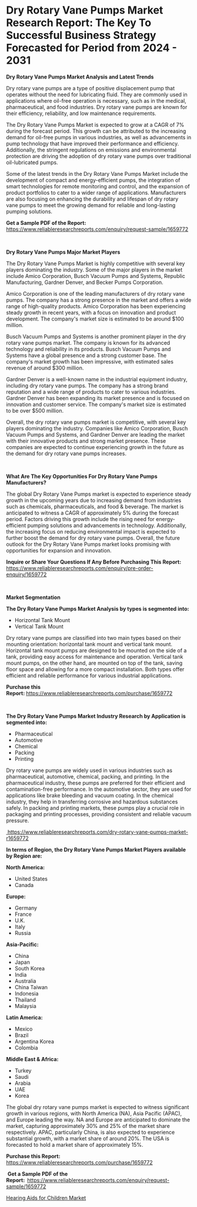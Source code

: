 <p><h1>Dry Rotary Vane Pumps Market Research Report: The Key To Successful Business Strategy Forecasted for Period from 2024 - 2031</h1></p><p><strong>Dry Rotary Vane Pumps Market Analysis and Latest Trends</strong></p>
<p><p>Dry rotary vane pumps are a type of positive displacement pump that operates without the need for lubricating fluid. They are commonly used in applications where oil-free operation is necessary, such as in the medical, pharmaceutical, and food industries. Dry rotary vane pumps are known for their efficiency, reliability, and low maintenance requirements.</p><p>The Dry Rotary Vane Pumps Market is expected to grow at a CAGR of 7% during the forecast period. This growth can be attributed to the increasing demand for oil-free pumps in various industries, as well as advancements in pump technology that have improved their performance and efficiency. Additionally, the stringent regulations on emissions and environmental protection are driving the adoption of dry rotary vane pumps over traditional oil-lubricated pumps.</p><p>Some of the latest trends in the Dry Rotary Vane Pumps Market include the development of compact and energy-efficient pumps, the integration of smart technologies for remote monitoring and control, and the expansion of product portfolios to cater to a wider range of applications. Manufacturers are also focusing on enhancing the durability and lifespan of dry rotary vane pumps to meet the growing demand for reliable and long-lasting pumping solutions.</p></p>
<p><strong>Get a Sample PDF of the Report:&nbsp;</strong> <a href="https://www.reliableresearchreports.com/enquiry/request-sample/1659772">https://www.reliableresearchreports.com/enquiry/request-sample/1659772</a></p>
<p>&nbsp;</p>
<p><strong>Dry Rotary Vane Pumps Major Market Players</strong></p>
<p><p>The Dry Rotary Vane Pumps Market is highly competitive with several key players dominating the industry. Some of the major players in the market include Amico Corporation, Busch Vacuum Pumps and Systems, Republic Manufacturing, Gardner Denver, and Becker Pumps Corporation.</p><p>Amico Corporation is one of the leading manufacturers of dry rotary vane pumps. The company has a strong presence in the market and offers a wide range of high-quality products. Amico Corporation has been experiencing steady growth in recent years, with a focus on innovation and product development. The company's market size is estimated to be around $100 million.</p><p>Busch Vacuum Pumps and Systems is another prominent player in the dry rotary vane pumps market. The company is known for its advanced technology and reliability in its products. Busch Vacuum Pumps and Systems have a global presence and a strong customer base. The company's market growth has been impressive, with estimated sales revenue of around $300 million.</p><p>Gardner Denver is a well-known name in the industrial equipment industry, including dry rotary vane pumps. The company has a strong brand reputation and a wide range of products to cater to various industries. Gardner Denver has been expanding its market presence and is focused on innovation and customer service. The company's market size is estimated to be over $500 million.</p><p>Overall, the dry rotary vane pumps market is competitive, with several key players dominating the industry. Companies like Amico Corporation, Busch Vacuum Pumps and Systems, and Gardner Denver are leading the market with their innovative products and strong market presence. These companies are expected to continue experiencing growth in the future as the demand for dry rotary vane pumps increases.</p></p>
<p>&nbsp;</p>
<p><strong>What Are The Key Opportunities For Dry Rotary Vane Pumps Manufacturers?</strong></p>
<p><p>The global Dry Rotary Vane Pumps market is expected to experience steady growth in the upcoming years due to increasing demand from industries such as chemicals, pharmaceuticals, and food & beverage. The market is anticipated to witness a CAGR of approximately 5% during the forecast period. Factors driving this growth include the rising need for energy-efficient pumping solutions and advancements in technology. Additionally, the increasing focus on reducing environmental impact is expected to further boost the demand for dry rotary vane pumps. Overall, the future outlook for the Dry Rotary Vane Pumps market looks promising with opportunities for expansion and innovation.</p></p>
<p><strong>Inquire or Share Your Questions If Any Before Purchasing This Report:</strong> <a href="https://www.reliableresearchreports.com/enquiry/pre-order-enquiry/1659772">https://www.reliableresearchreports.com/enquiry/pre-order-enquiry/1659772</a></p>
<p>&nbsp;</p>
<p><strong>Market Segmentation</strong></p>
<p><strong>The Dry Rotary Vane Pumps Market Analysis by types is segmented into:</strong></p>
<p><ul><li>Horizontal Tank Mount</li><li>Vertical Tank Mount</li></ul></p>
<p><p>Dry rotary vane pumps are classified into two main types based on their mounting orientation: horizontal tank mount and vertical tank mount. Horizontal tank mount pumps are designed to be mounted on the side of a tank, providing easy access for maintenance and operation. Vertical tank mount pumps, on the other hand, are mounted on top of the tank, saving floor space and allowing for a more compact installation. Both types offer efficient and reliable performance for various industrial applications.</p></p>
<p><strong>Purchase this Report:&nbsp;</strong><a href="https://www.reliableresearchreports.com/purchase/1659772">https://www.reliableresearchreports.com/purchase/1659772</a></p>
<p>&nbsp;</p>
<p><strong>The Dry Rotary Vane Pumps Market Industry Research by Application is segmented into:</strong></p>
<p><ul><li>Pharmaceutical</li><li>Automotive</li><li>Chemical</li><li>Packing</li><li>Printing</li></ul></p>
<p><p>Dry rotary vane pumps are widely used in various industries such as pharmaceutical, automotive, chemical, packing, and printing. In the pharmaceutical industry, these pumps are preferred for their efficient and contamination-free performance. In the automotive sector, they are used for applications like brake bleeding and vacuum coating. In the chemical industry, they help in transferring corrosive and hazardous substances safely. In packing and printing markets, these pumps play a crucial role in packaging and printing processes, providing consistent and reliable vacuum pressure.</p></p>
<p><a href="https://www.reliableresearchreports.com/dry-rotary-vane-pumps-market-r1659772">&nbsp;https://www.reliableresearchreports.com/dry-rotary-vane-pumps-market-r1659772</a></p>
<p><strong>In terms of Region, the Dry Rotary Vane Pumps Market Players available by Region are:</strong></p>
<p>
    <p> <strong> North America: </strong>
        <ul>
            <li>United States</li>
            <li>Canada</li>
        </ul>
        </p> 
    <p> <strong> Europe: </strong>
        <ul>
            <li>Germany</li>
            <li>France</li>
            <li>U.K.</li>
            <li>Italy</li>
            <li>Russia</li>
        </ul>
        </p> 
    <p> <strong> Asia-Pacific: </strong>
        <ul>
            <li>China</li>
            <li>Japan</li>
            <li>South Korea</li>
            <li>India</li>
            <li>Australia</li>
            <li>China Taiwan</li>
            <li>Indonesia</li>
            <li>Thailand</li>
            <li>Malaysia</li>
        </ul>
        </p> 
    <p> <strong> Latin America: </strong>
        <ul>
            <li>Mexico</li>
            <li>Brazil</li>
            <li>Argentina Korea</li>
            <li>Colombia</li>
        </ul>
        </p> 
    <p> <strong> Middle East & Africa: </strong>
        <ul>
            <li>Turkey</li>
            <li>Saudi</li>
            <li>Arabia</li>
            <li>UAE</li>
            <li>Korea</li>
        </ul>
    </p>
    </p>
<p><p>The global dry rotary vane pumps market is expected to witness significant growth in various regions, with North America (NA), Asia Pacific (APAC), and Europe leading the way. NA and Europe are anticipated to dominate the market, capturing approximately 30% and 25% of the market share respectively. APAC, particularly China, is also expected to experience substantial growth, with a market share of around 20%. The USA is forecasted to hold a market share of approximately 15%.</p></p>
<p><strong>Purchase this Report: </strong><a href="https://www.reliableresearchreports.com/purchase/1659772">https://www.reliableresearchreports.com/purchase/1659772</a></p>
<p>&nbsp;<strong>Get a Sample PDF of the Report:&nbsp;&nbsp;</strong><a href="https://www.reliableresearchreports.com/enquiry/request-sample/1659772">https://www.reliableresearchreports.com/enquiry/request-sample/1659772</a></p>
<p><strong></strong></p>
<p><p><a href="https://cautious-neon-760.notion.site/Hearing-Aids-for-Children-Market-Size-CAGR-Trends-2024-2030-e872a85b5cdf4bfcb72c70759c8f39ca">Hearing Aids for Children Market</a></p></p>